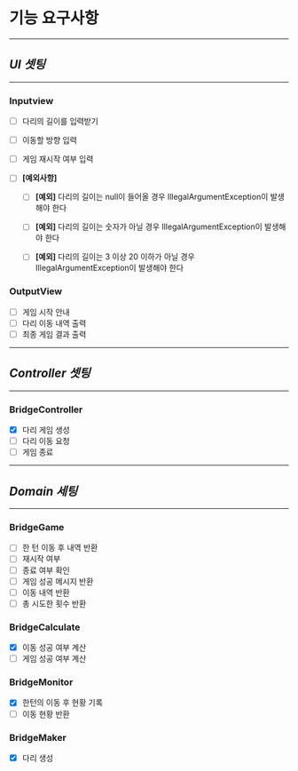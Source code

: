#  기능 요구사항

---


## _UI 셋팅_

---

### Inputview

- [ ] 다리의 길이를 입력받기
- [ ] 이동할 방향 입력
- [ ] 게임 재시작 여부 입력

- [ ] **[예외사항]**
    - [ ] **[예외]** 다리의 길이는 null이 들어올 경우 IllegalArgumentException이 발생해야 한다
    - [ ] **[예외]** 다리의 길이는 숫자가 아닐 경우 IllegalArgumentException이 발생해야 한다
    - [ ] **[예외]** 다리의 길이는 3 이상 20 이하가 아닐 경우 IllegalArgumentException이 발생해야 한다

  
### OutputView

- [ ] 게임 시작 안내
- [ ] 다리 이동 내역 출력
- [ ] 최종 게임 결과 출력

---

## _Controller 셋팅_

---


### BridgeController
- [x] 다리 게임 생성
- [ ] 다리 이동 요청
- [ ] 게임 종료

---
## _Domain 세팅_

---
### BridgeGame
- [ ] 한 턴 이동 후 내역 반환
- [ ] 재시작 여부
- [ ] 종료 여부 확인
- [ ] 게임 성공 메시지 반환
- [ ] 이동 내역 반환
- [ ] 총 시도한 횟수 반환

### BridgeCalculate
- [x] 이동 성공 여부 계산
- [ ] 게임 성공 여부 계산

### BridgeMonitor
- [x] 한턴의 이동 후 현황 기록
- [ ] 이동 현황 반환

### BridgeMaker
- [x] 다리 생성
